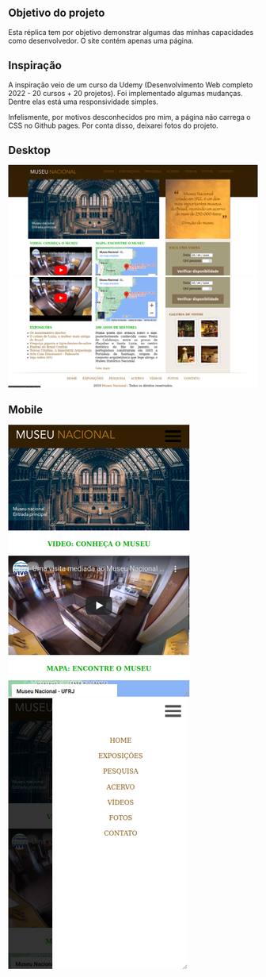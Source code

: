 ## Objetivo do projeto
Esta réplica tem por objetivo demonstrar algumas das minhas capacidades como desenvolvedor. O site contém apenas uma página.

## Inspiração
A inspiração veio de um curso da Udemy (Desenvolvimento Web completo 2022 - 20 cursos + 20 projetos). Foi implementado algumas mudanças. Dentre elas está uma responsividade simples.

Infelismente, por motivos desconhecidos pro mim, a página não carrega o CSS no Github pages. Por conta disso, deixarei fotos do projeto.

## Desktop
![alt text](Foto1.png)
![alt text](Foto2.png)

## Mobile
![alt text](Foto3.png)
![alt text](Foto4.png)

